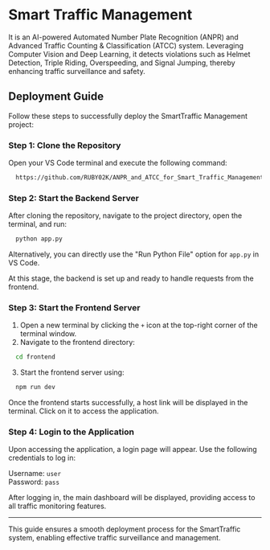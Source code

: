 # Smart Traffic Management

It is an AI-powered Automated Number Plate Recognition (ANPR) and Advanced Traffic Counting & Classification (ATCC) system. Leveraging Computer Vision and Deep Learning, it detects violations such as Helmet Detection, Triple Riding, Overspeeding, and Signal Jumping, thereby enhancing traffic surveillance and safety.

## Deployment Guide

Follow these steps to successfully deploy the SmartTraffic Management project:

### Step 1: Clone the Repository

Open your VS Code terminal and execute the following command:

```bash
  https://github.com/RUBY02K/ANPR_and_ATCC_for_Smart_Traffic_Management.git
```

### Step 2: Start the Backend Server

After cloning the repository, navigate to the project directory, open the terminal, and run:

```bash
  python app.py
```

Alternatively, you can directly use the "Run Python File" option for `app.py` in VS Code.

At this stage, the backend is set up and ready to handle requests from the frontend.

### Step 3: Start the Frontend Server

1. Open a new terminal by clicking the `+` icon at the top-right corner of the terminal window.
2. Navigate to the frontend directory:

```bash
  cd frontend
```

3. Start the frontend server using:

```bash
  npm run dev
```

Once the frontend starts successfully, a host link will be displayed in the terminal. Click on it to access the application.

### Step 4: Login to the Application

Upon accessing the application, a login page will appear. Use the following credentials to log in:

Username: `user`  
Password: `pass`

After logging in, the main dashboard will be displayed, providing access to all traffic monitoring features.

---

This guide ensures a smooth deployment process for the SmartTraffic system, enabling effective traffic surveillance and management.

